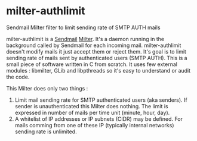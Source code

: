 # milter-authlimit
Sendmail Milter filter to limit sending rate of SMTP AUTH mails

milter-authlimit is a [Sendmail](http://www.sendmail.org "MTA: Mail Transport Agent") [Milter](https://en.wikipedia.org/wiki/Milter). It's a daemon running in the background called by Sendmail for each incoming mail. milter-authlimit doesn't modify mails it just accept them or reject them. It's goal is to limit sending rate of mails sent by authenticated users (SMTP AUTH). This is a small piece of software written in C from scratch. It uses few external modules : libmilter, GLib and libpthreads so it's easy to understand or audit the code.

This Milter does only two things :<br>
<ol>
<li>Limit mail sending rate for SMTP authenticated users (aka senders). If sender is unauthenticated this Milter does nothing. The limit is expressed in number of mails per time unit (minute, hour, day).
<li>A whitelist of IP addresses or IP subnets (CIDR) may be defined. For mails comming from one of these IP (typically internal networks) sending rate is unlimited.
</ul>
